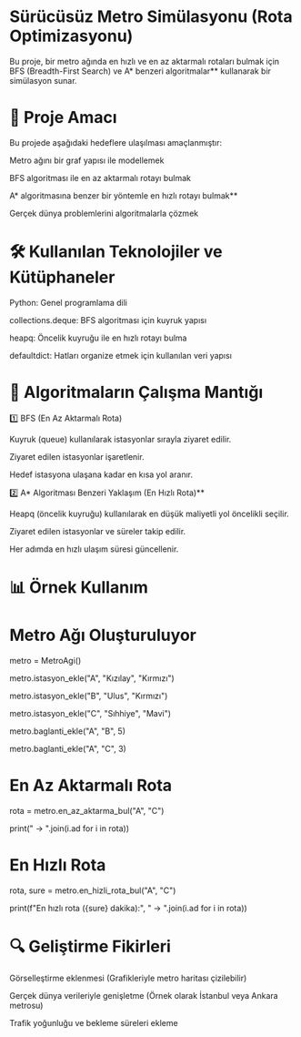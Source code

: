 # Sürücüsüz Metro Simülasyonu (Rota Optimizasyonu)

Bu proje, bir metro ağında en hızlı ve en az aktarmalı rotaları bulmak için BFS (Breadth-First Search) ve A* benzeri algoritmalar** kullanarak bir simülasyon sunar.

# 🚀 Proje Amacı

Bu projede aşağıdaki hedeflere ulaşılması amaçlanmıştır:

Metro ağını bir graf yapısı ile modellemek

BFS algoritması ile en az aktarmalı rotayı bulmak

A* algoritmasına benzer bir yöntemle en hızlı rotayı bulmak**

Gerçek dünya problemlerini algoritmalarla çözmek

# 🛠 Kullanılan Teknolojiler ve Kütüphaneler

Python: Genel programlama dili

collections.deque: BFS algoritması için kuyruk yapısı

heapq: Öncelik kuyruğu ile en hızlı rotayı bulma

defaultdict: Hatları organize etmek için kullanılan veri yapısı

# 📌 Algoritmaların Çalışma Mantığı

1️⃣ BFS (En Az Aktarmalı Rota)

Kuyruk (queue) kullanılarak istasyonlar sırayla ziyaret edilir.

Ziyaret edilen istasyonlar işaretlenir.

Hedef istasyona ulaşana kadar en kısa yol aranır.

2️⃣ A* Algoritması Benzeri Yaklaşım (En Hızlı Rota)**

Heapq (öncelik kuyruğu) kullanılarak en düşük maliyetli yol öncelikli seçilir.

Ziyaret edilen istasyonlar ve süreler takip edilir.

Her adımda en hızlı ulaşım süresi güncellenir.

# 📊 Örnek Kullanım
# Metro Ağı Oluşturuluyor
metro = MetroAgi()

metro.istasyon_ekle("A", "Kızılay", "Kırmızı")

metro.istasyon_ekle("B", "Ulus", "Kırmızı")

metro.istasyon_ekle("C", "Sıhhiye", "Mavi")

metro.baglanti_ekle("A", "B", 5)

metro.baglanti_ekle("A", "C", 3)

# En Az Aktarmalı Rota
rota = metro.en_az_aktarma_bul("A", "C")

print(" -> ".join(i.ad for i in rota))


# En Hızlı Rota
rota, sure = metro.en_hizli_rota_bul("A", "C")

print(f"En hızlı rota ({sure} dakika):", " -> ".join(i.ad for i in rota))

# 🔍 Geliştirme Fikirleri

Görselleştirme eklenmesi (Grafikleriyle metro haritası çizilebilir)

Gerçek dünya verileriyle genişletme (Örnek olarak İstanbul veya Ankara metrosu)

Trafik yoğunluğu ve bekleme süreleri ekleme
